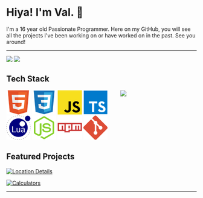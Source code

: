 
<h1> Hiya! I'm Val. 👋 </h1>

<p>I'm a 16 year old Passionate Programmer. Here on my GitHub, you will see all the projects I've been working on or have worked on in the past. See you around!</p>

***
<p float="left">
  <img src="https://github-readme-stats-valiantwind.vercel.app/api?username=ValiantWind&show_icons=true&theme=dark&ring_color=2AB0FE" width="40%" />
  <img src="https://github-readme-stats-valiantwind.vercel.app/api/top-langs/?username=ValiantWind&hide=nix,shell&layout=compact&theme=dark&exclude_repo=github-readme-stats" width="40%" /> 
</p>


## Tech Stack


<a href="https://discord.com/users/318423524807016448">
  <img width="40%" src="https://lanyard.cnrad.dev/api/318423524807016448?bg=5865F2" align="right" />
</a>

![HTML](assets/html.png) ![CSS](assets/css.png) ![JavaScript](assets/javascript.png) ![TypeScript](assets/typescript.png) ![Lua](assets/lua.png) ![Node.js](assets/nodejs.png) ![NPM](assets/npm.png) ![Git](assets/git.png)


## Featured Projects

[![Location Details](https://github-readme-stats-valiantwind.vercel.app/api/pin/?username=ValiantWind&repo=cloudblox&theme=dark&show_owner=true)](https://github.com/ValiantWind/cloudblox)

[![Calculators](https://github-readme-stats-valiantwind.vercel.app/api/pin/?username=ValiantWind&repo=Calculators&theme=dark&show_owner=true)](https://github.com/ValiantWind/Calculators)

***
